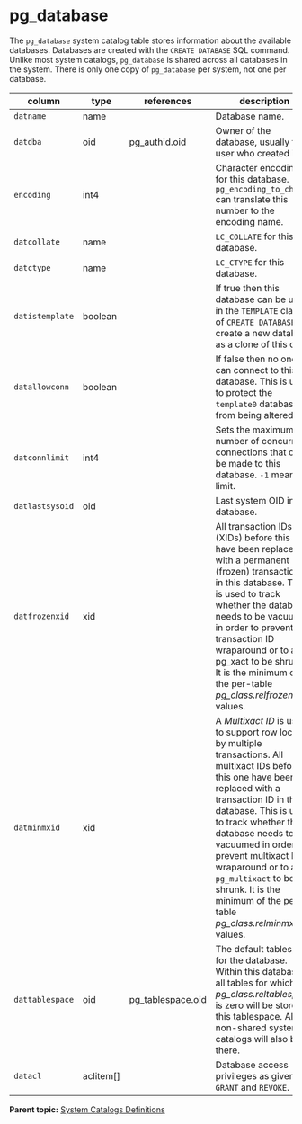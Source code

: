 # pg_database 

The `pg_database` system catalog table stores information about the available databases. Databases are created with the `CREATE DATABASE` SQL command. Unlike most system catalogs, `pg_database` is shared across all databases in the system. There is only one copy of `pg_database` per system, not one per database.

|column|type|references|description|
|------|----|----------|-----------|
|`datname`|name| |Database name.|
|`datdba`|oid|pg\_authid.oid|Owner of the database, usually the user who created it.|
|`encoding`|int4| |Character encoding for this database. `pg_encoding_to_char()` can translate this number to the encoding name.|
|`datcollate`|name| |`LC_COLLATE` for this database.|
|`datctype`|name| |`LC_CTYPE` for this database.|
|`datistemplate`|boolean| |If true then this database can be used in the `TEMPLATE` clause of `CREATE DATABASE` to create a new database as a clone of this one.|
|`datallowconn`|boolean| |If false then no one can connect to this database. This is used to protect the `template0` database from being altered.|
|`datconnlimit`|int4| |Sets the maximum number of concurrent connections that can be made to this database. `-1` means no limit.|
|`datlastsysoid`|oid| |Last system OID in the database.|
|`datfrozenxid`|xid| |All transaction IDs \(XIDs\) before this one have been replaced with a permanent \(frozen\) transaction ID in this database. This is used to track whether the database needs to be vacuumed in order to prevent transaction ID wraparound or to allow pg\_xact to be shrunk. It is the minimum of the per-table *pg\_class.relfrozenxid* values.|
|`datminmxid`|xid| |A *Multixact ID* is used to support row locking by multiple transactions. All multixact IDs before this one have been replaced with a transaction ID in this database. This is used to track whether the database needs to be vacuumed in order to prevent multixact ID wraparound or to allow `pg_multixact` to be shrunk. It is the minimum of the per-table *pg\_class.relminmxid* values.|
|`dattablespace`|oid|pg\_tablespace.oid|The default tablespace for the database. Within this database, all tables for which *pg\_class.reltablespace* is zero will be stored in this tablespace. All non-shared system catalogs will also be there.|
|`datacl`|aclitem\[\]| |Database access privileges as given by `GRANT` and `REVOKE`.|

**Parent topic:** [System Catalogs Definitions](../system_catalogs/catalog_ref-html.html)


